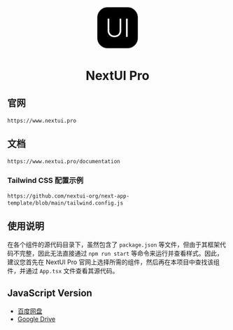 <p align="center">
  <img width="20%" src=".github/isotipo.png">
</p>

<h1 align="center">NextUI Pro</h1>

## 官网

```
https://www.nextui.pro
```

## 文档

```
https://www.nextui.pro/documentation
```

### Tailwind CSS 配置示例

```
https://github.com/nextui-org/next-app-template/blob/main/tailwind.config.js
```

## 使用说明

在各个组件的源代码目录下，虽然包含了 `package.json` 等文件，但由于其框架代码不完整，因此无法直接通过 `npm run start` 等命令来运行并查看样式。因此，建议您首先在 NextUI Pro 官网上选择所需的组件，然后再在本项目中查找该组件，并通过 `App.tsx` 文件查看其源代码。

## JavaScript Version

- [百度网盘](https://pan.baidu.com/s/1Jj3ViiLjBu0q-eVCG31Itg?pwd=8hbq)
- [Google Drive](https://drive.google.com/drive/folders/1LMzTRN_Wc74MMRm61LciE08XF90OHDoP?usp=sharing)
